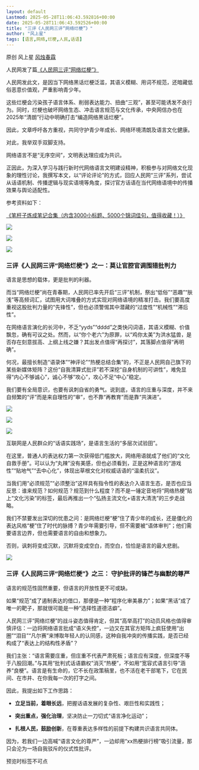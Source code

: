 ```yaml
---
layout: default
Lastmod: 2025-05-28T11:06:43.592816+00:00
date: 2025-05-28T11:06:43.592526+00:00
title: "三评《人民网三评“网络烂梗”》"
author: "风上星"
tags: [语言,网络,烂梗,人民,话语]
---
```


原创 风上星 [风烛春霖](javascript:void(0);)

人民网发了篇[《人民网三评“网络烂梗”》](https://mp.weixin.qq.com/s?__biz=MjM5NzI3NDg4MA==&mid=2658996350&idx=1&sn=ab1a476cc989922257a2fa8eb282f3d0&scene=21#wechat_redirect)

人民网发此文，是因当下网络黑话烂梗泛滥，其语义模糊、用词不规范，还暗藏低俗恶意价值观，严重影响青少年。

这些烂梗会污染孩子语言体系、削弱表达能力、扭曲“三观”，甚至可能诱发不良行为。同时，烂梗也破坏网络生态、冲击语言规范与文化传承，中央网信办也在2025年“清朗”行动中明确打击“编造网络黑话烂梗”。

因此，文章呼吁各方重视，共同守护青少年成长、网络环境清朗及语言文化健康。

对此，我举双手双脚支持。

网络语言不是“无序空间”，文明表达理应成为共识。

正因此，为深入学习与践行新时代网络语言文明建设精神，积极参与对网络文化现象的理性讨论，我撰写本文，以“评论评论”的方式，回应人民网“三评”系列，尝试从话语机制、传播逻辑与现实语境等角度，探讨官方话语在当代网络语境中的传播效果与舆论适配性。

参考资料如下：

[《笔杆子炼成笔记合集（内含3000小标题、5000个锦词佳句，值得收藏！）》](https://mp.weixin.qq.com/s?__biz=MzkyNjYyOTQxNw==&mid=2247485537&idx=1&sn=f9df12d8154c3a932a21d623d960a00f&scene=21#wechat_redirect)

![](https://images.weserv.nl/?url=https%3A//mmbiz.qpic.cn/sz_mmbiz_png/otCOjEUMRScdCvlPYibibwNdpicFXGwKubYLnas9jVtXvnLry8srOXqXah7RYcIrpKB2BEuWICBTpPUV7eqdibJpAg/640%3Fwx_fmt%3Dpng%26from%3Dappmsg)

![](https://images.weserv.nl/?url=https%3A//mmbiz.qpic.cn/sz_mmbiz_png/otCOjEUMRScdCvlPYibibwNdpicFXGwKubYLw1YFiacJyVvBzmT7ToyfzBf5ywxj3ibicrrKcqzibIiae9DOOujb1t0Zsg/640%3Fwx_fmt%3Dpng%26from%3Dappmsg)

![](https://images.weserv.nl/?url=https%3A//mmbiz.qpic.cn/sz_mmbiz_png/otCOjEUMRScdCvlPYibibwNdpicFXGwKubYtMnjaDfjQE34eLj1be1sR3J33bUQnpa4R9sO8MrWZkMqjJjmzalv4g/640%3Fwx_fmt%3Dpng%26from%3Dappmsg)

  

  

  

### 三评《人民网三评“网络烂梗”》之一：**莫让官腔官调围猎批判力**

语言是思想的载体，更是批判的利器。

而当“网络烂梗”尚在青春期，人民网已率先开启“三评”机制，祭出“低俗”“恶趣”“肤浅”等高频词汇，试图用大词堆叠的方式实现对网络语境的精准打击。我们要高度重视这股批判力量的“先锋性”，但也必须警惕其中潜藏的“过度性”“机械性”“滞后性”。

在网络语言演化的长河中，不乏“yyds”“dddd”之类快闪词语，其语义模糊、价值飘忽，确有可议之处。然而，以“你个老六”为原罪，以“鸡你太美”为洪水猛兽，是否存在刻意拔高、上纲上线之嫌？其出发点值得“再探讨”，其落脚点值得“再明确”。

何况，最擅长制造“语录体”“神评论”“热梗总结合集”的，不正是人民网自己旗下的某些新媒体矩阵？这份“自我清算式批评”若不深挖“自身机制的可讲性”，难免显得“内心不够诚心”，诚心不够“攻心”，攻心不足“中心”稳定。

我们要有全局意识，也要有讽刺自省的勇气。说到底，语言的庄重与深度，并不来自频繁的“评”而是来自理性的“审”，也不靠“再教育”而是靠“共演进”。

![](https://images.weserv.nl/?url=https%3A//mmbiz.qpic.cn/sz_mmbiz_jpg/otCOjEUMRScdCvlPYibibwNdpicFXGwKubY4ydHOQwXHSqF3eBxUt7XJT0ur9JhP78QAmrM5UA3dYjXufBkSWCjbw/640%3Fwx_fmt%3Dother%26from%3Dappmsg)

![](https://images.weserv.nl/?url=https%3A//mmbiz.qpic.cn/sz_mmbiz_jpg/otCOjEUMRScdCvlPYibibwNdpicFXGwKubYnnWlU0uq7bH7VSS2ydViaK5QZiaXWkpYEqYCkopSF6FSXgWcW9f6xQ1A/640%3Fwx_fmt%3Dother%26from%3Dappmsg)

![](https://images.weserv.nl/?url=https%3A//mmbiz.qpic.cn/sz_mmbiz_jpg/otCOjEUMRScdCvlPYibibwNdpicFXGwKubYwkKqvaq19hktEbc6ZYcicjho9GIR3pHibPQNURF0ibLIjHvYsQdjYol8Q/640%3Fwx_fmt%3Dother%26from%3Dappmsg)

  

互联网是人民群众的“话语实践场”，是语言生活的“多层次试验田”。

在这里，普通人的表达权力第一次获得低门槛放大，网络用语就成了他们的“文化自救手册”。可以认为“丸辣”没有美感，但也必须看到，正是这种语言的“游戏性”“贴地气”“去中心化”，体现出草根文化对权威话语的“温柔抗议”。

当我们用“必须规范”“必须整治”这样具有指令性的表达介入语言生态，是否也应当反思：谁来规范？如何规范？规范到什么程度？而不是一锤定音地将“网络热梗”贴上“文化污染”的标签，最后再推出一个“弘扬主流文化+语言大清洗”的三步走战略。

我们不禁要发出深切的忧患之问：是网络烂梗“梗”住了青少年的成长，还是僵化的表达风格“梗”住了时代的脉搏？青少年需要引导，但不需要被“语体审判”；他们需要语言边界，但也需要语言的自由和想象力。

否则，讽刺将变成沉默，沉默将变成空白，而空白，恰恰是语言的最大悲剧。

![](https://images.weserv.nl/?url=https%3A//mmbiz.qpic.cn/sz_mmbiz_png/otCOjEUMRScdCvlPYibibwNdpicFXGwKubYhLZleFocUMsCpMLUJoibgXkIN2Qb6vxfqVUaBVZZOwsC5T97KiaRuoow/640%3Fwx_fmt%3Dpng%26from%3Dappmsg)

### 三评《人民网三评“网络烂梗”》之三： **守护批评的锋芒与幽默的尊严**

语言的规范性固然重要，但语言的开放性更不可或缺。

如果“规范”成了遏制表达的借口，那便是一种“程序化审美暴力”；如果“黑话”成了唯一的靶子，那就很可能是一种“选择性道德洁癖”。

人民网三评“网络烂梗”的战斗姿态值得肯定，但其“高举高打”的动员风格也值得审慎评估：一边将网络语言批成“语义失控”，一边又在其官方矩阵上疯狂使用“出圈”“泪目”“凡尔赛”来博取年轻人的认同感，这种自我冲突的传播实践，是否已经构成了“表达上的结构性矛盾”？

我们主张：“语言需要庄重，但庄重不代表严肃死板；语言应有深度，但深度不等于八股回潮。”与其用“批判式话语霸权”消灭“热梗”，不如用“宽容式语言引导”涵养“良梗”。语言是有生命的，它不长在政策稿里，也不活在老干部笔下，它在民间、在市井、在你我每一次的打字之间。

因此，我提出如下工作思路：

*   **立足当前，着眼长远**，把握话语发展的复杂性、艰巨性和实践性；
    
*   **突出重点，强化治理**，坚决防止一刀切式“语言净化运动”；
    
*   **扎根人民，鼓励创新**，在尊重表达多样性的前提下构建共识语言共同体。
    
      
    

因为，若我们一边高喊“语言文化的尊严”，一边却用“xx热梗排行榜”吸引流量，那只会沦为一场自我驳斥的仪式性批评。

  

预览时标签不可点

